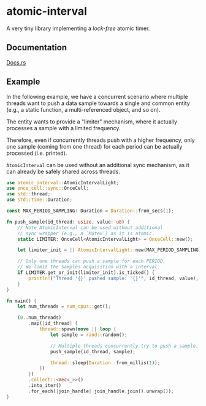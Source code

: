 # atomic-interval
A very tiny library implementing a *lock-free* atomic timer.

## Documentation
[Docs.rs](https://docs.rs/atomic-interval/0.1.1/atomic_interval/)


## Example

In the following example, we have a concurrent scenario where multiple threads want to push a data sample towards a single and common entity (e.g., a static function, a multi-referenced object, and so on).

The entity wants to provide a "limiter" mechanism, where it actually processes a sample with a limited frequency. 

Therefore, even if concurrently threads push with a higher frequency, only one sample (coming from one thread) for each period can be actually processed (i.e. printed).

`AtomicInterval` can be used without an additional sync mechanism, as it can already be safely shared across threads.


```rust
use atomic_interval::AtomicIntervalLight;
use once_cell::sync::OnceCell;
use std::thread;
use std::time::Duration;

const MAX_PERIOD_SAMPLING: Duration = Duration::from_secs(1);

fn push_sample(id_thread: usize, value: u8) {
    // Note AtomicInterval can be used without additional
    // sync wrapper (e.g., a `Mutex`) as it is atomic.
    static LIMITER: OnceCell<AtomicIntervalLight> = OnceCell::new();

    let limiter_init = || AtomicIntervalLight::new(MAX_PERIOD_SAMPLING);

    // Only one threads can push a sample for each PERIOD.
    // We limit the samples acquisition with a interval.
    if LIMITER.get_or_init(limiter_init).is_ticked() {
        println!("Thread '{}' pushed sample: '{}'", id_thread, value);
    }
}

fn main() {
    let num_threads = num_cpus::get();

    (0..num_threads)
        .map(|id_thread| {
            thread::spawn(move || loop {
                let sample = rand::random();

                // Multiple threads concurrently try to push a sample.
                push_sample(id_thread, sample);

                thread::sleep(Duration::from_millis(1));
            })
        })
        .collect::<Vec<_>>()
        .into_iter()
        .for_each(|join_handle| join_handle.join().unwrap());
}

```


